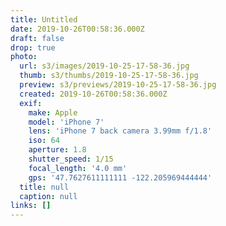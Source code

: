 ```yaml
---
title: Untitled
date: 2019-10-26T00:58:36.000Z
draft: false
drop: true
photo:
  url: s3/images/2019-10-25-17-58-36.jpg
  thumb: s3/thumbs/2019-10-25-17-58-36.jpg
  preview: s3/previews/2019-10-25-17-58-36.jpg
  created: 2019-10-26T00:58:36.000Z
  exif:
    make: Apple
    model: 'iPhone 7'
    lens: 'iPhone 7 back camera 3.99mm f/1.8'
    iso: 64
    aperture: 1.8
    shutter_speed: 1/15
    focal_length: '4.0 mm'
    gps: '47.7627611111111 -122.205969444444'
  title: null
  caption: null
links: []
---
```

